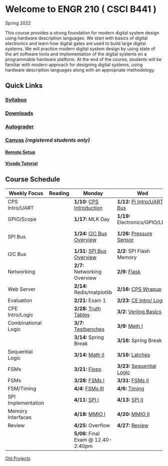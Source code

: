 # Welcome to ENGR 210 ( CSCI B441 )

Spring 2022

This course provides a strong foundation for modern digital system
design using hardware description languages. We start with basics of
digital electronics and learn how digital gates are used to build
large digital systems. We will practice modern digital system design
by using state of the art software tools and implementation of the
digital systems on a programmable hardware platform.  At the end of
the course, students will be familiar with modern approach for
designing digital systems, using hardware description languages along
with an appropriate methodology.

## Quick Links

### [Syllabus](syllabus.md)

### [Downloads](http://github.com/engr210/downloads) 

### [Autograder](https://autograder.luddy.indiana.edu) 

### [Canvas](https://iu.instructure.com/courses/1947790) _(registered students only)_

<!--
### [Slack](https://engr210-sp21.slack.com)
-->

#### [Remote Setup](https://uisapp2.iu.edu/confluence-prd/pages/viewpage.action?pageId=280461906)

#### [Vivado Tutorial](https://docs.google.com/document/d/1ydtvsCJaGSUWNMd3byvegsMfa6kRY8q1nOXQNVc5FVE)



<!--
[P5 - Raspberry Pi Setup](P5.md)
-->

## Course Schedule

| Weekly Focus      | Reading | Monday                                                          | Wed                                                               | Lab                                           |
|-------------------|---------|-----------------------------------------------------------------|--------------------------------------------------------------     |-----------------------------------------------|
| CPS Intro/UART    |         | **1/10:** [CPS Introduction](lectures/CPS_Introduction.pdf)     | **1/12:** [Pi Intro/UART Bus](lectures/RaspberryPi_UART.pdf)      | [**Project 0 Raspberry PI Setup**](P0)           |
| GPIO/Scope        |         | **1/17:** MLK Day                                               | **1/19:** Electronics/GPIO/LED                                    | **Project 1 UART Controlled LED**             |
| SPI Bus           |         | **1/24:** [I2C Bus Overview](lectures/I2C_Introduction.pdf)     | **1/26:** [Pressure Sensor](lectures/LPS331AP_Pressure_Sensor.pdf)                                       | **Project 2 I2C Pressure/Temperature Sensor**                |
| I2C Bus           |         | **1/31:** [SPI Bus Overview](lectures/SPI_bus.pdf)     | **2/2:** SPI Flash Memory  | **Project 3 Project 2 SPI Flash Memory** |
| Networking        |         | **2/7:**  Networking Overview                                   | **2/9:** [Flask](lectures/Flask.pdf)                              | **Project 4 Flask Web Server**                |
| Web Server        |         | **2/14:** Redis/matplotlib                                            | **2/16:** [CPS Wrapup](lectures/CPS_Wrapup.pdf)                   | **[P5 Demultiplexer](https://docs.google.com/document/d/1OZPhRJoNW6variLEV1iyCQ5HWxGvJrfiC3c3eMZx8vo)**                             |
| Evaluation        |         | **2/21:** Exam 1                                                | **2/23:** [CE Intro/ Logic](lectures/00_Logic_Gates.pdf)          | **[P6 ALU](https://docs.google.com/document/d/1uhQR3LDZLIDAheTqNy58HJ456uEFfEh4IH7j1ZReyHM)**                                    |
| CPE Intro/Logic   |         | **2/28:** [Truth Tables](lectures/01_Truth_Tables.pdf)          | **3/2:** [Verilog Basics](lectures/02_Verilog_Basics.pdf)         | **[P6 ALU](https://docs.google.com/document/d/1uhQR3LDZLIDAheTqNy58HJ456uEFfEh4IH7j1ZReyHM)**                                       | 
| Combinational Logic|        | **3/7:**  [Testbenches](lectures/03_Testbenches.pdf)            | **3/9:** [Math I](lectures/04_Math_I.pdf)                         | **[P7 Saturating Counter](https://docs.google.com/document/d/1JLgk0VguSrih_h3BsMyMtInTJ4Qrl--Hv2jkxK4chZw)**                     |
|                   |         | **3/14:** Spring Break                                          | **3/16:** Spring Break                                            |                                               |
| Sequential Logic  |         | **3/14:** [Math II](lectures/05_Math_II.pdf)                    | **3/16:** [Latches](lectures/06_Latches.pdf)                      | **[P7 Saturating Counter](https://docs.google.com/document/d/1JLgk0VguSrih_h3BsMyMtInTJ4Qrl--Hv2jkxK4chZw)**                        |
| FSMs              |         | **3/21:** [Flops](lectures/07_Flops.pdf)                        | **3/23:** [Sequential Logic](lectures/08_Sequential.pdf)          | **[P8 Elevator Controller](https://docs.google.com/document/d/1IdqlRf4rqOpv0cBeurJ29rpMXwudnfIx8i1Z8IPmqxI)**                    |
| FSMs              |         | **3/28:** [FSMs I](lectures/09_FSM_I.pdf)                       | **3/31:** [FSMs II](lectures/10_FSM_II.pdf)                       | **[P8 Elevator Controller](https://docs.google.com/document/d/1IdqlRf4rqOpv0cBeurJ29rpMXwudnfIx8i1Z8IPmqxI)**                       |
| FSM/Timing        |         | **4/4:** [FSMs III](lectures/11_FSM_III.pdf)                    | **4/6:** [Timing](lectures/12_Timing.pdf)                         | **P9 SPI Interface**                             |
| SPI Implementation|         | **4/11:** [SPI I](lectures/13_SPI_I.pdf)                        | **4/13:** [SPI II](lectures/14_SPI_II.pdf)                        | **P9 SPI Elev. Controller**                      |
| Memory Interfaces |         | **4/18:** [MMIO I](lectures/15_MMIO_I.pdf)                      | **4/20:** [MMIO II](lectures/16_MMIO_II.pdf)                      | **P10 Flask/SPI Elev. Controller**                |
| Review            |         | **4/25:** Overflow                                              | **4/27:** [Review](lectures/18_Review.pdf)                        |                                               |
|                   |         | **5/06:** Final Exam @ 12.40-2:40pm                         |                                                                   |                                               |



[Old Projects](old_projects.md)
